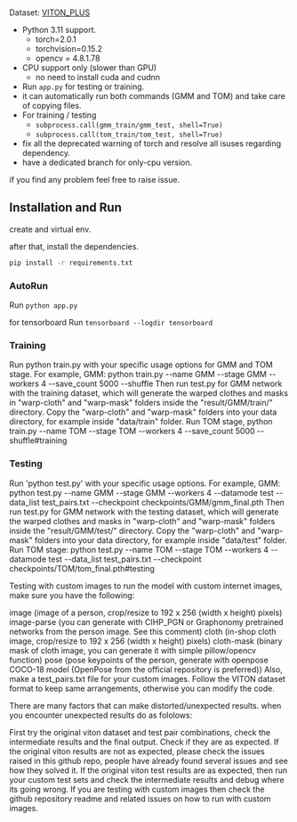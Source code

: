 <br/>Dataset: [VITON_PLUS](https://1drv.ms/u/s!Ai8t8GAHdzVUiQQYX0azYhqIDPP6?e=4cpFTI)

- Python 3.11 support.
  - torch=2.0.1
  - torchvision=0.15.2
  - opencv = 4.8.1.78
- CPU support only (slower than GPU)
  - no need to install cuda and cudnn
- Run `app.py` for testing or training. 
- it can automatically run both commands (GMM and TOM) and take care of copying files. 
- For training / testing 
  - `subprocess.call(gmm_train/gmm_test, shell=True)`
  - `subprocess.call(tom_train/tom_test, shell=True)`
- fix all the deprecated warning of torch and resolve all isuses regarding dependency.
- have a dedicated branch for only-cpu version.

if you find any problem feel free to raise issue.


## Installation and Run
create and virtual env.

after that, install the dependencies.
```bash
pip install -r requirements.txt
```

### AutoRun
Run `python app.py`

for tensorboard Run `tensorboard --logdir tensorboard`

### Training
Run python train.py with your specific usage options for GMM and TOM stage.
For example, GMM: python train.py --name GMM --stage GMM --workers 4 --save_count 5000 --shuffle
Then run test.py for GMM network with the training dataset, which will generate the warped clothes and masks in "warp-cloth" and "warp-mask" folders inside the "result/GMM/train/" directory. Copy the "warp-cloth" and "warp-mask" folders into your data directory, for example inside "data/train" folder.
Run TOM stage, python train.py --name TOM --stage TOM --workers 4 --save_count 5000 --shuffle#training
### Testing
Run 'python test.py' with your specific usage options.
For example, GMM: python test.py --name GMM --stage GMM --workers 4 --datamode test --data_list test_pairs.txt --checkpoint checkpoints/GMM/gmm_final.pth
Then run test.py for GMM network with the testing dataset, which will generate the warped clothes and masks in "warp-cloth" and "warp-mask" folders inside the "result/GMM/test/" directory. Copy the "warp-cloth" and "warp-mask" folders into your data directory, for example inside "data/test" folder.
Run TOM stage: python test.py --name TOM --stage TOM --workers 4 --datamode test --data_list test_pairs.txt --checkpoint checkpoints/TOM/tom_final.pth#testing

Testing with custom images
to run the model with custom internet images, make sure you have the following:

image (image of a person, crop/resize to 192 x 256 (width x height) pixels)
image-parse (you can generate with CIHP_PGN or Graphonomy pretrained networks from the person image. See this comment)
cloth (in-shop cloth image, crop/resize to 192 x 256 (width x height) pixels)
cloth-mask (binary mask of cloth image, you can generate it with simple pillow/opencv function)
pose (pose keypoints of the person, generate with openpose COCO-18 model (OpenPose from the official repository is preferred))
Also, make a test_pairs.txt file for your custom images. Follow the VITON dataset format to keep same arrangements, otherwise you can modify the code.


There are many factors that can make distorted/unexpected results. when you encounter unexpected results do as fololows:

First try the original viton dataset and test pair combinations, check the intermediate results and the final output. Check if they are as expected.
If the original viton results are not as expected, please check the issues raised in this github repo, people have already found several issues and see how they solved it.
If the original viton test results are as expected, then run your custom test sets and check the intermediate results and debug where its going wrong.
If you are testing with custom images then check the github repository readme and related issues on how to run with custom images.

